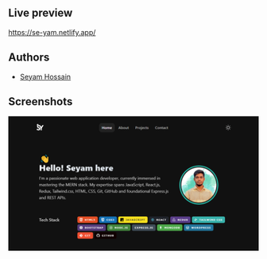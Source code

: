 ## Live preview

https://se-yam.netlify.app/

## Authors

- [Seyam Hossain](https://www.github.com/Seyam08)

## Screenshots

![App Screenshot](https://raw.githubusercontent.com/Seyam08/personal-portfolio/v-1.0/se-yam.PNG)

